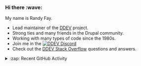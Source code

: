 
<h3>Hi there :wave:</h3>

My name is Randy Fay.

- Lead maintainer of the [DDEV](https://github.com/ddev/ddev) project.
- Strong ties and many friends in the Drupal community.
- Working with many types of code since the 1980s.
- Join me in the [![DDEV Discord](https://img.shields.io/discord/664580571770388500?logo=discord&logoColor=%23fff&label=DDEV%20Discord&link=https%3A%2F%2Fddev.com%2Fs%2Fdiscord)](https://ddev.com/s/discord)
- Check out the [DDEV Stack Overflow](https://stackoverflow.com/tags/ddev) questions and answers.

<details>
  <summary>:zap: Recent GitHub Activity</summary>

<!--RECENT_ACTIVITY:start-->
1. 💬 Commented on [#7702](https://github.com/ddev/ddev/pull/7702#discussion_r2422587660) in [ddev/ddev](https://github.com/ddev/ddev)<br>
2. 💬 Commented on [#7702](https://github.com/ddev/ddev/pull/7702#discussion_r2422585301) in [ddev/ddev](https://github.com/ddev/ddev)<br>
3. 💬 Commented on [#446](https://github.com/ddev/ddev.com/pull/446#discussion_r2422002104) in [ddev/ddev.com](https://github.com/ddev/ddev.com)<br>
4. 💬 Commented on [#7631](https://github.com/ddev/ddev/issues/7631#issuecomment-3392192671) in [ddev/ddev](https://github.com/ddev/ddev)<br>
5. 💬 Commented on [#445](https://github.com/ddev/ddev.com/pull/445#issuecomment-3388988635) in [ddev/ddev.com](https://github.com/ddev/ddev.com)<br>
6. 💪 Opened PR [#446](https://github.com/ddev/ddev.com/pull/446) in [ddev/ddev.com](https://github.com/ddev/ddev.com)<br>
7. 💬 Commented on [#7625](https://github.com/ddev/ddev/pull/7625#discussion_r2418697369) in [ddev/ddev](https://github.com/ddev/ddev)<br>
8. 📔 Created new repository [rfay/sury_missing_packages](https://github.com/rfay/sury_missing_packages)<br>
9. 🎉 Merged PR [#7705](https://github.com/ddev/ddev/pull/7705) in [ddev/ddev](https://github.com/ddev/ddev)<br>
10. 💬 Commented on [#7702](https://github.com/ddev/ddev/pull/7702#issuecomment-3388119180) in [ddev/ddev](https://github.com/ddev/ddev)<br>
11. 👍 Approved [#442](https://github.com/ddev/ddev.com/pull/442#pullrequestreview-3316261715) in [ddev/ddev.com](https://github.com/ddev/ddev.com)<br>
12. ❗️ Opened issue [#7](https://github.com/rfay/presentation-template/issues/7) in [rfay/presentation-template](https://github.com/rfay/presentation-template)<br>
13. 💬 Commented on [#7702](https://github.com/ddev/ddev/pull/7702#issuecomment-3382767302) in [ddev/ddev](https://github.com/ddev/ddev)<br>
14. 💬 Commented on [#7669](https://github.com/ddev/ddev/issues/7669#issuecomment-3382735979) in [ddev/ddev](https://github.com/ddev/ddev)<br>
15. ✔️ Closed issue [#7669](https://github.com/ddev/ddev/issues/7669) in [ddev/ddev](https://github.com/ddev/ddev)<br>
16. 💬 Commented on [#7704](https://github.com/ddev/ddev/issues/7704#issuecomment-3382733219) in [ddev/ddev](https://github.com/ddev/ddev)<br>
17. ✔️ Closed issue [#5](https://github.com/rfay/presentation-template/issues/5) in [rfay/presentation-template](https://github.com/rfay/presentation-template)<br>
18. 🎉 Merged PR [#6](https://github.com/rfay/presentation-template/pull/6) in [rfay/presentation-template](https://github.com/rfay/presentation-template)<br>
19. ❗️ Opened issue [#5](https://github.com/rfay/presentation-template/issues/5) in [rfay/presentation-template](https://github.com/rfay/presentation-template)<br>
20. ✔️ Closed issue [#3](https://github.com/rfay/presentation-template/issues/3) in [rfay/presentation-template](https://github.com/rfay/presentation-template)<br>
<!--RECENT_ACTIVITY:end-->

</details>
